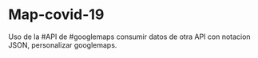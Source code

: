 # Map-covid-19
Uso de la #API de #googlemaps consumir datos de otra API con notacion JSON, personalizar googlemaps.
